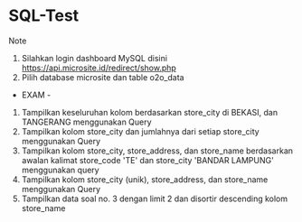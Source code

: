 # SQL-Test

Note
1. Silahkan login dashboard MySQL disini https://api.microsite.id/redirect/show.php
2. Pilih database microsite dan table o2o_data

- EXAM -
1. Tampilkan keseluruhan kolom berdasarkan store_city di BEKASI, dan TANGERANG menggunakan Query
2. Tampilkan kolom store_city dan jumlahnya dari setiap store_city menggunakan Query
3. Tampilkan kolom store_city, store_address, dan store_name berdasarkan awalan kalimat store_code 'TE' dan store_city 'BANDAR LAMPUNG' menggunakan query
4. Tampilkan kolom store_city (unik), store_address, dan store_name menggunakan Query
5. Tampilkan data soal no. 3 dengan limit 2 dan disortir descending kolom store_name 
